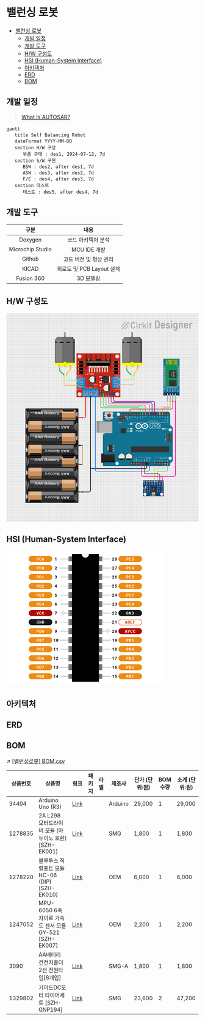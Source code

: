 # 밸런싱 로봇

- [밸런싱 로봇](#밸런싱-로봇)
  - [개발 일정](#개발-일정)
  - [개발 도구](#개발-도구)
  - [H/W 구성도](#hw-구성도)
  - [HSI (Human-System Interface)](#hsi-human-system-interface)
  - [아키텍처](#아키텍처)
  - [ERD](#erd)
  - [BOM](#bom)

## 개발 일정

> [What Is AUTOSAR?](https://autosartutorials.com/what-is-autosar/)

```mermaid
gantt
   title Self Balancing Robot
   dateFormat YYYY-MM-DD
   section H/W 구성
      부품 구매 : des1, 2024-07-12, 7d
   section S/W 구현
      BSW : des2, after des1, 7d
      ASW : des3, after des2, 7d
      F/E : des4, after des3, 7d
   section 테스트
      테스트 : des5, after des4, 7d
```

## 개발 도구

|        구분        |         내용          |
|:----------------:|:-------------------:|
|     Doxygen      |     코드 아키텍처 분석      |
| Microchip Studio |     MCU IDE 개발      |
|      Github      |    코드 버전 및 형상 관리    |
|      KICAD       | 회로도 및 PCB Layout 설계 |
|    Fusion 360    |       3D 모델링        |

## H/W 구성도

![[밸런싱로봇] 하드웨어_구성도.png](documents%2F%5B%EB%B0%B8%EB%9F%B0%EC%8B%B1%EB%A1%9C%EB%B4%87%5D%20%ED%95%98%EB%93%9C%EC%9B%A8%EC%96%B4_%EA%B5%AC%EC%84%B1%EB%8F%84.png)

## HSI (Human-System Interface)

![pin_map](../uno_r3/atmega328p_pin_map_simple.png)

## 아키텍처

## ERD

## BOM

↗️ [[밸런싱로봇] BOM.csv](documents%2F%5B%EB%B0%B8%EB%9F%B0%EC%8B%B1%EB%A1%9C%EB%B4%87%5D%20BOM.csv)

| 상품번호    | 상품명                                          | 링크                                                         | 패키지 | 라벨 | 제조사     | 단가 (단위:원) | BOM 수량 | 소계 (단위:원) |
|---------|----------------------------------------------|------------------------------------------------------------|-----|----|---------|-----------|--------|-----------|
| 34404   | Arduino Uno (R3)                             | [Link](https://www.devicemart.co.kr/goods/view?no=34404)   |     |    | Arduino | 29,000    | 1      | 29,000    |
| 1278835 | 2A L298 모터드라이버 모듈 (아두이노 호환) [SZH-EK001]      | [Link](https://www.devicemart.co.kr/goods/view?no=1278835) |     |    | SMG     | 1,800     | 1      | 1,800     |
| 1278220 | 블루투스 직렬포트 모듈 HC-06 (DIP) [SZH-EK010]         | [Link](https://www.devicemart.co.kr/goods/view?no=1278220) |     |    | OEM     | 6,000     | 1      | 6,000     |
| 1247052 | MPU-6050 6축 자이로 가속도 센서 모듈 GY-521 [SZH-EK007] | [Link](https://www.devicemart.co.kr/goods/view?no=1247052) |     |    | OEM     | 2,200     | 1      | 2,200     |
| 3090    | AA배터리 건전지홀더 2선 전원타입[8개입]                     | [Link](https://www.devicemart.co.kr/goods/view?no=3090)    |     |    | SMG-A   | 1,800     | 1      | 1,800     |
| 1329802 | 기어드DC모터 타이어세트 [SZH-GNP194]                   | [Link](https://www.devicemart.co.kr/goods/view?no=1329802) |     |    | SMG     | 23,600    | 2      | 47,200    |
